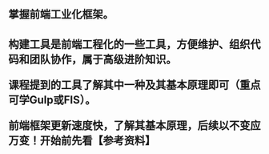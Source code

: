 <h2>掌握前端工业化框架。<h2>
<p>构建工具是前端工程化的一些工具，方便维护、组织代码和团队协作，属于高级进阶知识。</p>
<p>课程提到的工具了解其中一种及其基本原理即可（重点可学Gulp或FIS）。</p>
<p>前端框架更新速度快，了解其基本原理，后续以不变应万变！开始前先看【参考资料】</p>
